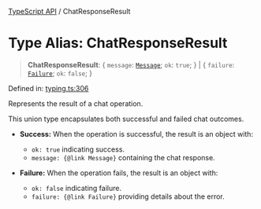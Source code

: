 [TypeScript API](../index.md) / ChatResponseResult

# Type Alias: ChatResponseResult

> **ChatResponseResult**: \{ `message`: [`Message`](../interfaces/Message.md); `ok`: `true`; \} \| \{ `failure`: [`Failure`](../interfaces/Failure.md); `ok`: `false`; \}

Defined in: [typing.ts:306](https://github.com/adap/flower/blob/0a8a2219007e2bbfc1082df3392f666e281d1516/intelligence/ts/src/typing.ts#L306)

Represents the result of a chat operation.

This union type encapsulates both successful and failed chat outcomes.

- **Success:**
  When the operation is successful, the result is an object with:
  - `ok: true` indicating success.
  - `message: {@link Message}` containing the chat response.

- **Failure:**
  When the operation fails, the result is an object with:
  - `ok: false` indicating failure.
  - `failure: {@link Failure}` providing details about the error.
